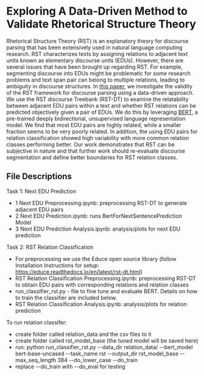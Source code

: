 Exploring A Data-Driven Method to Validate Rhetorical Structure Theory
===
Rhetorical Structure Theory (RST) is an explanatory theory for discourse parsing that has been extensively used in natural language computing research. RST characterizes texts by assigning relations to adjacent text units known as elementary discourse units (EDUs). However, there are several issues that have been brought up regarding RST. For example, segmenting discourse into EDUs might be problematic for some research problems and text span pair can belong to multiple relations, leading to ambiguity in discourse structures. In [this paper](http://shagungupta.net/files/NLP_Project.pdf), we investigate the validity of the RST framework for discourse parsing using a data-driven approach. We use the RST discourse Treebank (RST-DT) to examine the relatability between adjacent EDU pairs within a text and whether RST relations can be predicted objectively given a pair of EDUs. We do this by leveraging [BERT](https://arxiv.org/abs/1810.04805), a pre-trained deeply bidirectional, unsupervised language representation model. We find that most EDU pairs are highly related, while a smaller fraction seems to be very poorly related. In addition, the using EDU pairs for relation classification showed high variability with more common relation classes performing better. Our work demonstrates that RST can be subjective in nature and that further work should re-evaluate discourse segmentation and define better boundaries for RST relation classes.

## File Descriptions 

Task 1: Next EDU Prediction
- 1 Next EDU Preprocessing.ipynb: preprocessing RST-DT to generate adjacent EDU pairs
- 2 Next EDU Prediction.ipynb: runs BertForNextSentencePrediction Model
- 3 Next EDU Prediction Analysis.ipynb: analysis/plots for next EDU prediction

Task 2: RST Relation Classification
- For preprocessing we use the Educe open source library (follow Installation Instructions for setup: https://educe.readthedocs.io/en/latest/rst-dt.html)
- RST Relation Classification Preprocessing.ipynb: preprocessing RST-DT to obtain EDU pairs with corresponding relations and relation classes
- run_classifier_rst.py - file to fine tune and evaluate BERT. Details on how to train the classifier are included below.
- RST Relation Classification Analysis.ipynb: analysis/plots for relation prediction 

To run relation classifer:
- create folder called relation_data and the csv files to it
- create folder called rst_model_base (the tuned model will be saved here)
- run:
python run_classifier_rst.py --data_dir relation_data/ --bert_model bert-base-uncased --task_name rst --output_dir rst_model_base --max_seq_length 384 --do_lower_case --do_train
- replace --do_train with --do_eval for testing
